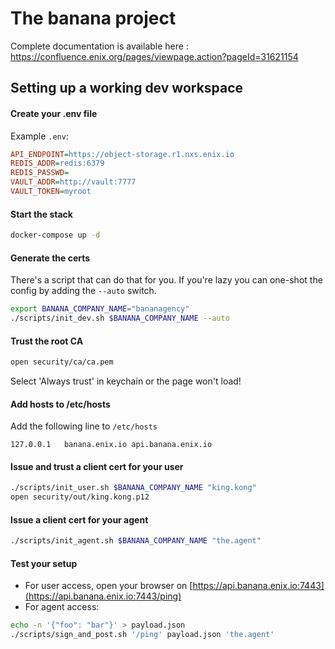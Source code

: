 # The banana project

Complete documentation is available here :
https://confluence.enix.org/pages/viewpage.action?pageId=31621154


## Setting up a working dev workspace

#### Create your .env file

Example `.env`:

```ini
API_ENDPOINT=https://object-storage.r1.nxs.enix.io
REDIS_ADDR=redis:6379
REDIS_PASSWD=
VAULT_ADDR=http://vault:7777
VAULT_TOKEN=myroot
```

#### Start the stack

```bash
docker-compose up -d
```

#### Generate the certs

There's a script that can do that for you. If you're lazy you can one-shot the config by adding the `--auto` switch.

```bash
export BANANA_COMPANY_NAME="bananagency"
./scripts/init_dev.sh $BANANA_COMPANY_NAME --auto
```

#### Trust the root CA

```bash
open security/ca/ca.pem
```

Select 'Always trust' in keychain or the page won't load!

#### Add hosts to /etc/hosts

Add the following line to `/etc/hosts`

```
127.0.0.1	banana.enix.io api.banana.enix.io
```

#### Issue and trust a client cert for your user

```bash
./scripts/init_user.sh $BANANA_COMPANY_NAME "king.kong"
open security/out/king.kong.p12
```

#### Issue a client cert for your agent

```bash
./scripts/init_agent.sh $BANANA_COMPANY_NAME "the.agent"
```

#### Test your setup

- For user access, open your browser on [https://api.banana.enix.io:7443](https://api.banana.enix.io:7443/ping)
- For agent access:

```bash
echo -n '{"foo": "bar"}' > payload.json
./scripts/sign_and_post.sh '/ping' payload.json 'the.agent'
```
